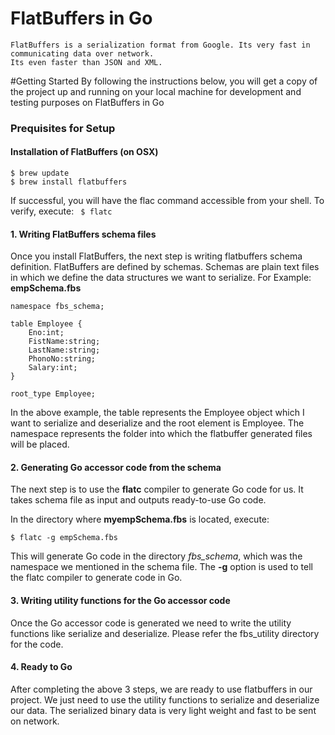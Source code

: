 # FlatBuffers in Go

```
FlatBuffers is a serialization format from Google. Its very fast in communicating data over network.
Its even faster than JSON and XML.
```

#Getting Started
By following the instructions below, you will get a copy of the project up and running on your local machine for development and testing purposes on FlatBuffers in Go 

### Prequisites for Setup

#### Installation of FlatBuffers (on OSX)
```
$ brew update
$ brew install flatbuffers
``` 
If successful, you will have the flac command accessible from your shell. To verify, execute:
<code>
$ flatc
</code>

#### 1. Writing FlatBuffers schema files
Once you install FlatBuffers, the next step is writing flatbuffers schema definition.
FlatBuffers are defined by schemas. Schemas are plain text files in which we define the data structures we want to serialize.
For Example: <b>empSchema.fbs</b>
```
namespace fbs_schema;

table Employee {
    Eno:int;
    FistName:string;
    LastName:string;
    PhonoNo:string;
    Salary:int;
}

root_type Employee;
```

In the above example, the table represents the Employee object which I want to serialize and deserialize and the root element is Employee. The namespace represents the folder into which the flatbuffer generated files will be placed.

#### 2. Generating Go accessor code from the schema
The next step is to use the <b>flatc</b> compiler to generate Go code for us.
It takes schema file as input and outputs ready-to-use Go code.

In the directory where <b>myempSchema.fbs</b> is located, execute:
```
$ flatc -g empSchema.fbs
```
This will generate Go code in the directory <i>fbs_schema</i>, which was the namespace we mentioned in the schema file. The <b>-g</b> option is used to tell the flatc compiler to generate code in Go.

#### 3. Writing utility functions for the Go accessor code

Once the Go accessor code is generated we need to write the utility functions like serialize and deserialize. Please refer the fbs_utility directory for the code.

#### 4. Ready to Go
After completing the above 3 steps, we are ready to use flatbuffers in our project. We just need to use the utility functions to serialize and deserialize our data. The serialized binary data is very light weight and fast to be sent on network. 
